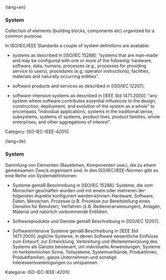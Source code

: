 {lang=en}
### System

Collection of elements (building blocks, components etc)
organized for a common purpose.

In ISO/IEC/IEEE Standards a couple of system definitions are available:

* systems as described in [ISO/IEC 15288]: “systems that are man-made and may be configured with one or more of the following: hardware, software, data, humans, processes (e.g., processes for providing service to users), procedures (e.g. operator instructions), facilities, materials and naturally occurring entities”.

* software products and services as described in [ISO/IEC 12207].

* software-intensive systems as described in [IEEE Std 1471:2000]: “any system where software contributes essential influences to the design, construction, deployment, and evolution of the system as a whole” to encompass “individual applications, systems in the traditional sense, subsystems, systems of systems, product lines, product families, whole enterprises, and other aggregations of interest”.

Category: ISO-IEC-IEEE-42010


{lang=de}
### System

Sammlung von Elementen (Bausteinen, Komponenten usw.), die zu einem
gemeinsamen Zweck organisiert sind. In den ISO/IEC/IEEE-Normen gibt es
eine Reihe von Systemdefinitionen:

-   Systeme gemäß Beschreibung in \[ISO/IEC 15288\]: Systeme, die vom
    Menschen geschaffen wurden und mit einem oder mehreren der folgenden
    Aspekte konfiguriert werden können: Hardware, Software, Daten,
    Menschen, Prozesse (z.B. Prozesse zur Bereitstellung eines Dienstes
    für Benutzer), Verfahren (z.B. Bedieneranweisungen), Anlagen,
    Material und natürlich vorkommende Entitäten.

-   Softwareprodukte und Dienste gemäß Beschreibung in \[ISO/IEC
    12207\].

-   Softwareintensive Systeme gemäß Beschreibung in \[IEEE Std
    1471:2000\]: jegliche Systeme, in denen Software wesentliche
    Einflüsse zum Entwurf, zur Entwicklung, Verbreitung und
    Weiterentwicklung des Systems als Ganzes beisteuert, um individuelle
    Anwendungen, Systeme im herkömmlichen Sinne, Teilsysteme,
    Systemverbünde, Produktlinien, Produktfamilien, ganze Unternehmen
    und sonstige Interessensvereinigungen zu umspannen.

Kategorie: ISO-IEC-IEEE-42010


